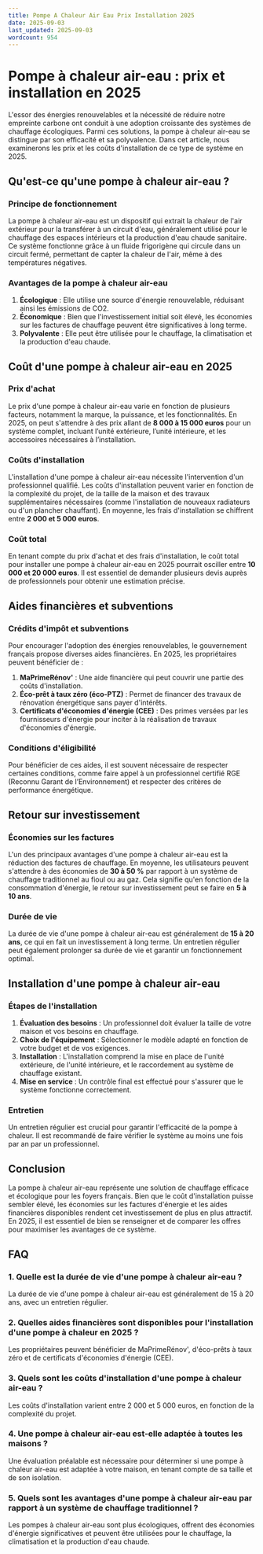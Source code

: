 ```yaml
---
title: Pompe A Chaleur Air Eau Prix Installation 2025
date: 2025-09-03
last_updated: 2025-09-03
wordcount: 954
---
```


# Pompe à chaleur air-eau : prix et installation en 2025

L'essor des énergies renouvelables et la nécessité de réduire notre empreinte carbone ont conduit à une adoption croissante des systèmes de chauffage écologiques. Parmi ces solutions, la pompe à chaleur air-eau se distingue par son efficacité et sa polyvalence. Dans cet article, nous examinerons les prix et les coûts d'installation de ce type de système en 2025.

## Qu'est-ce qu'une pompe à chaleur air-eau ?

### Principe de fonctionnement

La pompe à chaleur air-eau est un dispositif qui extrait la chaleur de l'air extérieur pour la transférer à un circuit d'eau, généralement utilisé pour le chauffage des espaces intérieurs et la production d'eau chaude sanitaire. Ce système fonctionne grâce à un fluide frigorigène qui circule dans un circuit fermé, permettant de capter la chaleur de l'air, même à des températures négatives.

### Avantages de la pompe à chaleur air-eau

1. **Écologique** : Elle utilise une source d'énergie renouvelable, réduisant ainsi les émissions de CO2.
2. **Économique** : Bien que l'investissement initial soit élevé, les économies sur les factures de chauffage peuvent être significatives à long terme.
3. **Polyvalente** : Elle peut être utilisée pour le chauffage, la climatisation et la production d'eau chaude.

## Coût d'une pompe à chaleur air-eau en 2025

### Prix d'achat

Le prix d'une pompe à chaleur air-eau varie en fonction de plusieurs facteurs, notamment la marque, la puissance, et les fonctionnalités. En 2025, on peut s'attendre à des prix allant de **8 000 à 15 000 euros** pour un système complet, incluant l’unité extérieure, l’unité intérieure, et les accessoires nécessaires à l’installation.

### Coûts d'installation

L'installation d'une pompe à chaleur air-eau nécessite l'intervention d'un professionnel qualifié. Les coûts d'installation peuvent varier en fonction de la complexité du projet, de la taille de la maison et des travaux supplémentaires nécessaires (comme l'installation de nouveaux radiateurs ou d'un plancher chauffant). En moyenne, les frais d'installation se chiffrent entre **2 000 et 5 000 euros**.

### Coût total

En tenant compte du prix d'achat et des frais d'installation, le coût total pour installer une pompe à chaleur air-eau en 2025 pourrait osciller entre **10 000 et 20 000 euros**. Il est essentiel de demander plusieurs devis auprès de professionnels pour obtenir une estimation précise.

## Aides financières et subventions

### Crédits d'impôt et subventions

Pour encourager l'adoption des énergies renouvelables, le gouvernement français propose diverses aides financières. En 2025, les propriétaires peuvent bénéficier de :

1. **MaPrimeRénov'** : Une aide financière qui peut couvrir une partie des coûts d'installation.
2. **Éco-prêt à taux zéro (éco-PTZ)** : Permet de financer des travaux de rénovation énergétique sans payer d'intérêts.
3. **Certificats d'économies d'énergie (CEE)** : Des primes versées par les fournisseurs d'énergie pour inciter à la réalisation de travaux d'économies d'énergie.

### Conditions d'éligibilité

Pour bénéficier de ces aides, il est souvent nécessaire de respecter certaines conditions, comme faire appel à un professionnel certifié RGE (Reconnu Garant de l’Environnement) et respecter des critères de performance énergétique.

## Retour sur investissement

### Économies sur les factures

L'un des principaux avantages d'une pompe à chaleur air-eau est la réduction des factures de chauffage. En moyenne, les utilisateurs peuvent s'attendre à des économies de **30 à 50 %** par rapport à un système de chauffage traditionnel au fioul ou au gaz. Cela signifie qu'en fonction de la consommation d'énergie, le retour sur investissement peut se faire en **5 à 10 ans**.

### Durée de vie

La durée de vie d'une pompe à chaleur air-eau est généralement de **15 à 20 ans**, ce qui en fait un investissement à long terme. Un entretien régulier peut également prolonger sa durée de vie et garantir un fonctionnement optimal.

## Installation d'une pompe à chaleur air-eau

### Étapes de l'installation

1. **Évaluation des besoins** : Un professionnel doit évaluer la taille de votre maison et vos besoins en chauffage.
2. **Choix de l'équipement** : Sélectionner le modèle adapté en fonction de votre budget et de vos exigences.
3. **Installation** : L'installation comprend la mise en place de l'unité extérieure, de l'unité intérieure, et le raccordement au système de chauffage existant.
4. **Mise en service** : Un contrôle final est effectué pour s'assurer que le système fonctionne correctement.

### Entretien

Un entretien régulier est crucial pour garantir l'efficacité de la pompe à chaleur. Il est recommandé de faire vérifier le système au moins une fois par an par un professionnel.

## Conclusion

La pompe à chaleur air-eau représente une solution de chauffage efficace et écologique pour les foyers français. Bien que le coût d'installation puisse sembler élevé, les économies sur les factures d'énergie et les aides financières disponibles rendent cet investissement de plus en plus attractif. En 2025, il est essentiel de bien se renseigner et de comparer les offres pour maximiser les avantages de ce système.

## FAQ

### 1. Quelle est la durée de vie d'une pompe à chaleur air-eau ?

La durée de vie d'une pompe à chaleur air-eau est généralement de 15 à 20 ans, avec un entretien régulier.

### 2. Quelles aides financières sont disponibles pour l'installation d'une pompe à chaleur en 2025 ?

Les propriétaires peuvent bénéficier de MaPrimeRénov', d'éco-prêts à taux zéro et de certificats d'économies d'énergie (CEE).

### 3. Quels sont les coûts d'installation d'une pompe à chaleur air-eau ?

Les coûts d'installation varient entre 2 000 et 5 000 euros, en fonction de la complexité du projet.

### 4. Une pompe à chaleur air-eau est-elle adaptée à toutes les maisons ?

Une évaluation préalable est nécessaire pour déterminer si une pompe à chaleur air-eau est adaptée à votre maison, en tenant compte de sa taille et de son isolation.

### 5. Quels sont les avantages d'une pompe à chaleur air-eau par rapport à un système de chauffage traditionnel ?

Les pompes à chaleur air-eau sont plus écologiques, offrent des économies d'énergie significatives et peuvent être utilisées pour le chauffage, la climatisation et la production d'eau chaude.